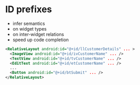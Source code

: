 # ID prefixes

- infer semantics
 - on widget types
 - on inter-widget relations
- speed up code completion

```xml
<RelativeLayout android:id="@+id/llCustomerDetails" ... >
  <ImageView android:id="@+id/ivCustomerName" ... />
  <TextView android:id="@+id/tvCustomerName" ... />
  <EditText android:id="@+id/etCustomerName" ... />
  ...
  <Button android:id="@+id/btSubmit" ... />
</RelativeLayout>
```
